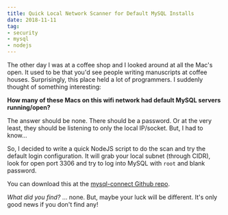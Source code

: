 ```yaml
---
title: Quick Local Network Scanner for Default MySQL Installs
date: 2018-11-11
tag:
- security
- mysql
- nodejs
---
```

The other day I was at a coffee shop and I looked around at all the Mac's open. It used to be that you'd see people writing manuscripts at coffee houses. Surprisingly, this place held a lot of programmers.  I suddenly thought of something interesting:

<!--more-->

**How many of these Macs on this wifi network had default MySQL servers running/open?**

The answer should be none. There should be a password. Or at the very least, they should be listening to only the local IP/socket.  But, I had to know...

So, I decided to write a quick NodeJS script to do the scan and try the default login configuration.  It will grab your local subnet (through CIDR), look for open port 3306 and try to log into MySQL with `root` and blank password.

You can download this at the [mysql-connect Github repo](https://github.com/aaronsaray/mysql-connect).

*What did you find?* ... none.  But, maybe your luck will be different. It's only good news if you don't find any!